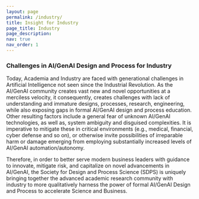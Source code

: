 ```yaml
---
layout: page
permalink: /industry/
title: Insight for Industry
page_title: Industry
page_description: 
nav: true
nav_order: 1
---
```


### Challenges in AI/GenAI Design and Process for Industry

Today, Academia and Industry are faced with generational challenges in Artificial Intelligence not seen since the Industrial Revolution. As the AI/GenAI community creates vast new and novel opportunities at a merciless velocity, it consequently, creates challenges with lack of understanding and immature designs, processes, research, engineering, while also exposing gaps in formal AI/GenAI design and process education. Other resulting factors include a general fear of unknown AI/GenAI technologies, as well as, system ambiguity and disguised complexities. It is imperative to mitigate these in critical environments (e.g., medical, financial, cyber defense and so on), or otherwise invite possibilities of irreparable harm or damage emerging from employing substantially increased levels of AI/GenAI automation/autonomy.

Therefore, in order to better serve modern business leaders with guidance to innovate, mitigate risk, and capitalize on novel advancements in AI/GenAI, the Society for Design and Process Science (SDPS) is uniquely bringing together the advanced academic research community with industry to more qualitatively harness the power of formal AI/GenAI Design and Process to accelerate Science and Business.
